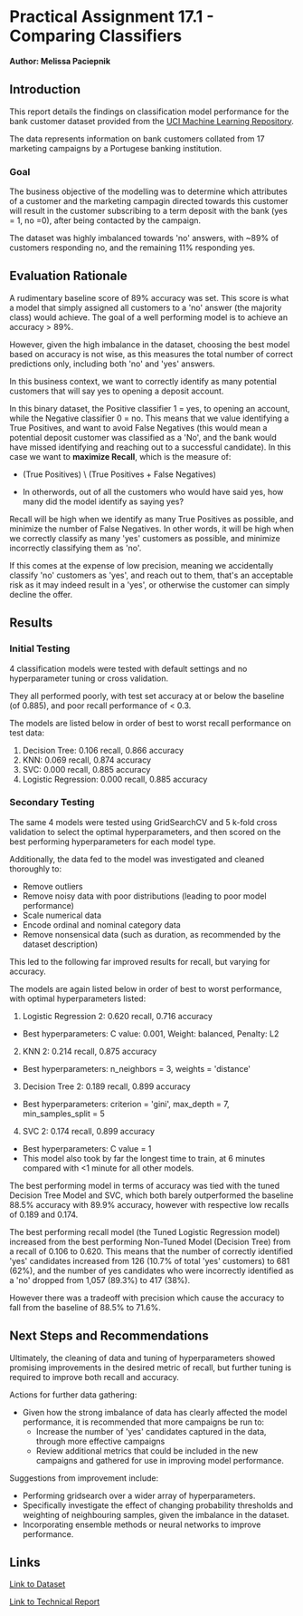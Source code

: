 # Practical Assignment 17.1 - Comparing Classifiers

**Author: Melissa Paciepnik**

## Introduction
This report details the findings on classification model performance for the bank customer dataset provided from the [UCI Machine Learning Repository](https://archive.ics.uci.edu/ml/datasets/bank+marketing).  

The data represents information on bank customers collated from 17 marketing campaigns by a Portugese banking institution.

### Goal
The business objective of the modelling was to determine which attributes of a customer and the marketing campagin directed towards this customer will result in the customer subscribing to a term deposit with the bank (yes = 1, no =0), after being contacted by the campaign.

The dataset was highly imbalanced towards 'no' answers, with ~89% of customers responding no, and the remaining 11% responding yes.

## Evaluation Rationale
A rudimentary baseline score of 89% accuracy was set.  This score is what a model that simply assigned all customers to a 'no' answer (the majority class) would achieve. The goal of a well performing model is to achieve an accuracy > 89%.

However, given the high imbalance in the dataset, choosing the best model based on accuracy is not wise, as this measures the total number of correct predictions only, including both 'no' and 'yes' answers.  

In this business context, we want to correctly identify as many potential customers that will say yes to opening a deposit account.

In this binary dataset, the Positive classifier 1 = yes, to opening an account, while the Negative classifier 0 = no.  This means that we value identifying a True Positives, and want to avoid False Negatives (this would mean a potential deposit customer was classified as a 'No', and the bank would have missed identifying and reaching out to a successful candidate).  In this case we want to **maximize Recall**, which is the measure of:

- (True Positives) \ (True Positives + False Negatives)

- In otherwords, out of all the customers who would have said yes, how many did the model identify as saying yes?

Recall will be high when we identify as many True Positives as possible, and minimize the number of False Negatives.  In other words, it will be high when we correctly classify as many 'yes' customers as possible, and minimize incorrectly classifying them as 'no'.

If this comes at the expense of low precision, meaning we accidentally classify 'no' customers as 'yes', and reach out to them, that's an acceptable risk as it may indeed result in a 'yes', or otherwise the customer can simply decline the offer.


## Results
### Initial Testing
4 classification models were tested with default settings and no hyperparameter tuning or cross validation. 

They all performed poorly, with test set accuracy at or below the baseline (of 0.885), and poor recall performance of < 0.3.

The models are listed below in order of best to worst recall performance on test data:
1. Decision Tree: 0.106 recall, 0.866 accuracy
2. KNN: 0.069 recall, 0.874 accuracy
3. SVC: 0.000 recall, 0.885 accuracy
4. Logistic Regression: 0.000 recall, 0.885 accuracy

### Secondary Testing
The same 4 models were tested using GridSearchCV and 5 k-fold cross validation to select the optimal hyperparameters, and then scored on the best performing hyperparameters for each model type.

Additionally, the data fed to the model was investigated and cleaned thoroughly to:
- Remove outliers
- Remove noisy data with poor distributions (leading to poor model performance)
- Scale numerical data
- Encode ordinal and nominal category data
- Remove nonsensical data (such as duration, as recommended by the dataset description)

This led to the following far improved results for recall, but varying for accuracy. 

The models are again listed below in order of best to worst performance, with optimal hyperparameters listed:

1. Logistic Regression 2: 0.620 recall, 0.716 accuracy
- Best hyperparameters: C value: 0.001, Weight: balanced, Penalty: L2

2. KNN 2: 0.214 recall, 0.875 accuracy
- Best hyperparameters: n_neighbors = 3, weights = 'distance'

3. Decision Tree 2: 0.189 recall, 0.899 accuracy
- Best hyperparameters: criterion = 'gini', max_depth = 7, min_samples_split = 5

4. SVC 2: 0.174 recall, 0.899 accuracy
- Best hyperparameters: C value = 1
- This model also took by far the longest time to train, at 6 minutes compared with <1 minute for all other models.

The best performing model in terms of accuracy was tied with the tuned Decision Tree Model and SVC, which both barely outperformed the baseline 88.5% accuracy with 89.9% accuracy, however with respective low recalls of 0.189 and 0.174.

The best performing recall model (the Tuned Logistic Regression model) increased from the best performing Non-Tuned Model (Decision Tree) from a recall of 0.106 to 0.620.  This means that the number of correctly identified 'yes' candidates increased from 126 (10.7% of total 'yes' customers) to 681 (62%), and the number of yes candidates who were incorrectly identified as a 'no' dropped from 1,057 (89.3%) to 417 (38%).

However there was a tradeoff with precision which cause the accuracy to fall from the baseline of 88.5% to 71.6%.

## Next Steps and Recommendations
Ultimately, the cleaning of data and tuning of hyperparameters showed promising improvements in the desired metric of recall, but further tuning is required to improve both recall and accuracy.

Actions for further data gathering:
- Given how the strong imbalance of data has clearly affected the model performance, it is recommended that more campaigns be run to:
  - Increase the number of 'yes' candidates captured in the data, through more effective campaigns
  - Review additional metrics that could be included in the new campaigns and gathered for use in improving model performance. 

Suggestions from improvement include:
- Performing gridsearch over a wider array of hyperparameters.
- Specifically investigate the effect of changing probability thresholds and weighting of neighbouring samples, given the imbalance in the dataset.
- Incorporating ensemble methods or neural networks to improve performance.

## Links
[Link to Dataset](https://github.com/mpacielim/BankCustomerClassification/tree/main/data)

[Link to Technical Report](https://github.com/mpacielim/BankCustomerClassification/blob/main/Bank%20Customer%20Classifier.ipynb)

